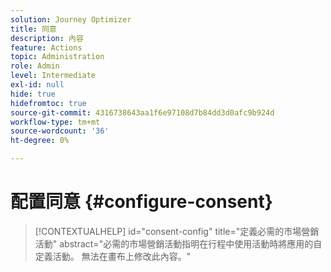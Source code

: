 ```yaml
---
solution: Journey Optimizer
title: 同意
description: 內容
feature: Actions
topic: Administration
role: Admin
level: Intermediate
exl-id: null
hide: true
hidefromtoc: true
source-git-commit: 4316738643aa1f6e97108d7b84dd3d0afc9b924d
workflow-type: tm+mt
source-wordcount: '36'
ht-degree: 0%

---
```


# 配置同意 {#configure-consent}

>[!CONTEXTUALHELP]
>id="consent-config"
>title="定義必需的市場營銷活動"
>abstract="必需的市場營銷活動指明在行程中使用活動時將應用的自定義活動。 無法在畫布上修改此內容。"
